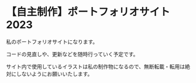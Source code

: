 # 【自主制作】ポートフォリオサイト2023
私のポートフォリオサイトになります。

コードの見直しや、更新などを随時行っていく予定です。

サイト内で使用しているイラストは私の制作物になるので、無断転載・転用は絶対にしないようにお願いいたします。
